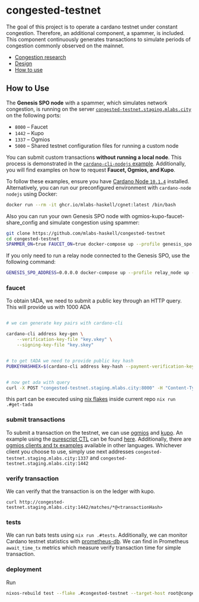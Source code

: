 # congested-testnet
The goal of this project is to operate a cardano testnet under constant congestion. Therefore, an additional component, a spammer, is included. This component continuously generates transactions to simulate periods of congestion commonly observed on the mainnet.

- [Congestion research](./docs/congestion-statistics.md)
- [Design](./docs/design.md)
- [How to use](#how-to-use)
## How to Use

The **Genesis SPO node** with a spammer, which simulates network congestion, is running on the server [`congested-testnet.staging.mlabs.city`](http://congested-testnet.staging.mlabs.city) on the following ports:

- `8000` – Faucet  
- `1442` – Kupo  
- `1337` – Ogmios  
- `5000` – Shared testnet configuration files for running a custom node  

<!-- #### Submitting Custom Transactions -->

You can submit custom transactions **without running a local node**. This process is demonstrated in the [`cardano-cli-nodejs` example](./examples/get-ada-submit-tx.js). Additionally, you will find examples on how to request **Faucet, Ogmios, and Kupo**.  

To follow these examples, ensure you have [Cardano Node `10.1.4`](https://github.com/IntersectMBO/cardano-node/releases/tag/10.1.4) installed. Alternatively, you can run our preconfigured environment with `cardano-node nodejs` using Docker:

```bash
docker run --rm -it ghcr.io/mlabs-haskell/cgnet:latest /bin/bash
```  
Also you can run your own Genesis SPO node with ogmios-kupo-faucet-share_config and simulate congestion using spammer:

```bash
git clone https://github.com/mlabs-haskell/congested-testnet
cd congested-testnet
SPAMMER_ON=true FAUCET_ON=true docker-compose up --profile genesis_spo up -d
```
If you only need to run a relay node connected to the Genesis SPO, use the following command:
```bash
GENESIS_SPO_ADDRESS=0.0.0.0 docker-compose up --profile relay_node up -d
```



### faucet
To obtain tADA, we need to submit a public key through an HTTP query. This will provide us with 1000 ADA
```bash

# we can generate key pairs with cardano-cli

cardano-cli address key-gen \
    --verification-key-file "key.vkey" \
    --signing-key-file "key.skey" 


# to get tADA we need to provide public key hash
PUBKEYHASHHEX=$(cardano-cli address key-hash --payment-verification-key-file "key.vkey")


# now get ada with query
curl -X POST "congested-testnet.staging.mlabs.city:8000" -H "Content-Type: application/json" -d "{\"pubKeyHashHex\": \"$PUBKEYHASHHEX\"}"
```
this part can be executed using [nix flakes](https://nixos.wiki/wiki/Flakes) inside current repo `nix run .#get-tada`

### submit transactions 
To submit a transaction on the testnet, we can use [ogmios](https://github.com/CardanoSolutions/ogmios) and [kupo](https://github.com/CardanoSolutions/kupo). An example using the [purescript CTL](https://github.com/Plutonomicon/cardano-transaction-lib) can be found [here](./examples/purescript-example/src/Example.purs). Additionally, there are [ogmios clients and tx examples](https://ogmios.dev/clients/) available in other languages. Whichever client you choose to use, simply use next addresses `congested-testnet.staging.mlabs.city:1337` and `congested-testnet.staging.mlabs.city:1442`

### verify transaction
We can verify that the transaction is on the ledger with kupo.
```
curl http://congested-testnet.staging.mlabs.city:1442/matches/*@<transactionHash>
```

### tests 
We can run bats tests using `nix run .#tests`. Additionally, we can monitor Cardano testnet statistics with [prometheus-db](http://congested-testnet.staging.mlabs.city:9090). We can find in Prometheus `await_time_tx` metrics which measure verify transaction time for simple transaction.


### deployment
Run

```bash
nixos-rebuild test --flake .#congested-testnet --target-host root@congested-testnet.staging.mlabs.city
```
